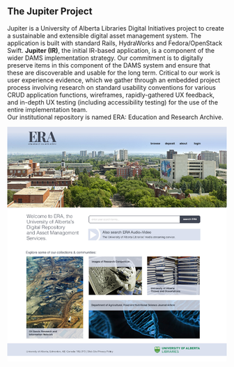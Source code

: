 ## The Jupiter Project 
Jupiter is a University of Alberta Libraries Digital Initiatives project to create a sustainable and extensible digital asset management system. The application is built with standard Rails, HydraWorks and Fedora/OpenStack Swift. **Jupiter (IR)**, the initial IR-based application, is a component of the wider DAMS implementation strategy. Our commitment is to digitally preserve items in this component of the DAMS system and ensure that these are discoverable and usable for the long term. Critical to our work is user experience evidence, which we gather through an embedded project process involving research on standard usability conventions for various CRUD application functions, wireframes, rapidly-gathered UX feedback, and in-depth UX testing (including accessibility testing) for the use of the entire implementation team. <br>
Our institutional repository is named ERA: Education and Research Archive.

![Jupiter Mockup](images/jupiter-mockup-first-edit.jpg)
